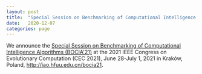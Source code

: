 ```yaml
---
layout: post
title:  "Special Session on Benchmarking of Computational Intelligence Algorithms (BOCIA'21)"
date:   2020-12-07
categories: page
---
```


We announce the <a href="http://iao.hfuu.edu.cn/bocia21">Special Session on Benchmarking of Computational Intelligence Algorithms (BOCIA'21)</a> at the 2021 IEEE Congress on Evolutionary Computation (CEC 2021), June 28-July 1, 2021 in Kraków, Poland, <a href="http://iao.hfuu.edu.cn/bocia21">http://iao.hfuu.edu.cn/bocia21</a>.
